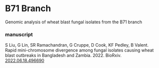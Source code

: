 # B71 Branch
Genomic analysis of wheat blast fungal isolates from the B71 branch

### manuscript
S Liu, G Lin, SR Ramachandran, G Cruppe, D Cook, KF Pedley, B Valent. Rapid mini-chromosome divergence among fungal isolates causing wheat blast outbreaks in Bangladesh and Zambia. 2022. BioRxiv. [2022.06.18.496690](https://doi.org/10.1101/2022.06.18.496690)



